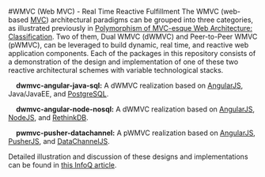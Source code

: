 #WMVC (Web MVC) - Real Time Reactive Fulfillment
The WMVC (web-based <a href="https://en.wikipedia.org/wiki/Model%E2%80%93view%E2%80%93controller">MVC</a>) architectural paradigms can be grouped into three categories, as illustrated previously in <a href="https://www.infoq.com/articles/mvc-web-architecture-polymorphism">Polymorphism of MVC-esque Web Architecture: Classification</a>.  Two of them, Dual WMVC (dWMVC) and Peer-to-Peer WMVC (pWMVC), can be leveraged to build dynamic, real time, and reactive web application components.  Each of the packages in this repository consists of a demonstration of the design and implementation of one of these two reactive architectural schemes with variable technological stacks. 

&nbsp;&nbsp;&nbsp;&nbsp;<b>dwmvc-angular-java-sql:</b>  A dWMVC realization based on <a href="https://angularjs.org/">AngularJS</a>, Java/JavaEE, and <a href="https://www.postgresql.org/">PostgreSQL</a>.


&nbsp;&nbsp;&nbsp;&nbsp;<b>dwmvc-angular-node-nosql:</b> A dWMVC realization based on <a href="https://angularjs.org/">AngularJS</a>, <a href="https://nodejs.org/">NodeJS</a>, and <a href="https://www.rethinkdb.com/">RethinkDB</a>.


&nbsp;&nbsp;&nbsp;&nbsp;<b>pwmvc-pusher-datachannel:</b> A pWMVC realization based on <a href="https://angularjs.org/">AngularJS</a>, <a href="https://github.com/pusher/pusher-js">PusherJS</a>, and <a href="https://www.webrtc-experiment.com/DataChannel/">DataChannelJS</a>.


Detailed illustration and discussion of these designs and implementations can be found in <a href="https://www.infoq.com/articles/mvc-real-time-reactive-fulfillment">this InfoQ article</a>.
